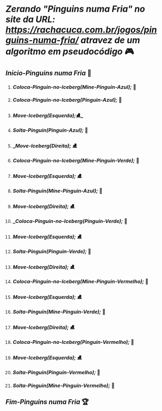 # _Zerando "Pinguins numa Fria" no site da URL: https://rachacuca.com.br/jogos/pinguins-numa-fria/ atravez de um algoritmo em pseudocódigo_ :video_game:

## _Início-Pinguins numa Fria_ :black_flag:

1. ### _Coloca-Pinguin-no-Iceberg(Mine-Pinguin-Azul);_ :penguin:

2. ### _Coloca-Pinguin-no-Iceberg(Pinguin-Azul);_ :penguin:

3. ### _Move-Iceberg(Esquerda);_​ :ice_skate:_

4. ### _Solta-Pinguin(Pinguin-Azul);_ :penguin:

5. ### __Move-Iceberg(Direita);_ :ice_skate:

6. ### _Coloca-Pinguin-no-Iceberg(Mine-Pinguin-Verde);_ :penguin:

7. ### _Move-Iceberg(Esquerda);_ :ice_skate:

8. ### _Solta-Pinguin(Mine-Pinguin-Azul);_ :penguin:

9. ### _Move-Iceberg(Direita);_ :ice_skate:

10. ### __Coloca-Pinguin-no-Iceberg(Pinguin-Verde);_ :penguin:

11. ### _Move-Iceberg(Esquerda);_ :ice_skate:

12. ### _Solta-Pinguin(Pinguin-Verde);_ :penguin:

13. ### _Move-Iceberg(Direita);_ :ice_skate:

14. ### _Coloca-Pinguin-no-Iceberg(Mine-Pinguin-Vermelho);_ :penguin:

15. ### _Move-Iceberg(Esquerda);_  :ice_skate:

16. ### _Solta-Pinguin(Mine-Pinguin-Verde);_ :penguin:

17. ### _Move-Iceberg(Direita);_ :ice_skate:

18. ### _Coloca-Pinguin-no-Iceberg(Pinguin-Vermelho);_ :penguin:

19. ### _Move-Iceberg(Esquerda);_ :ice_skate:

20. ### _Solta-Pinguin(Pinguin-Vermelho);_ :penguin:

21. ### _Solta-Pinguin(Mine-Pinguin-Vermelho);_ :penguin:



## _Fim-Pinguins numa Fria_ :trophy: